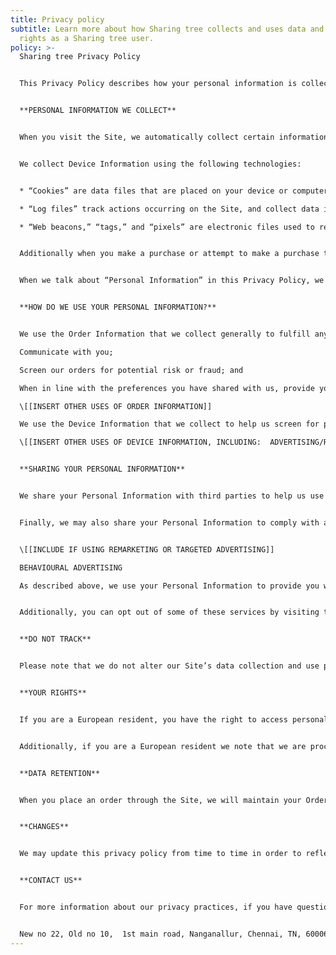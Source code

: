 ```yaml
---
title: Privacy policy
subtitle: Learn more about how Sharing tree collects and uses data and your
  rights as a Sharing tree user.
policy: >-
  Sharing tree Privacy Policy


  This Privacy Policy describes how your personal information is collected, used, and shared when you visit or make a purchase from https://sharingtreetrust.netlify.app (the “Site”).


  **PERSONAL INFORMATION WE COLLECT**


  When you visit the Site, we automatically collect certain information about your device, including information about your web browser, IP address, time zone, and some of the cookies that are installed on your device. Additionally, as you browse the Site, we collect information about the individual web pages or products that you view, what websites or search terms referred you to the Site, and information about how you interact with the Site. We refer to this automatically-collected information as “Device Information.”


  We collect Device Information using the following technologies:


  * “Cookies” are data files that are placed on your device or computer and often include an anonymous unique identifier. For more information about cookies, and how to disable cookies, visit http://www.allaboutcookies.org.

  * “Log files” track actions occurring on the Site, and collect data including your IP address, browser type, Internet service provider, referring/exit pages, and date/time stamps.

  * “Web beacons,” “tags,” and “pixels” are electronic files used to record information about how you browse the Site.


  Additionally when you make a purchase or attempt to make a purchase through the Site, we collect certain information from you, including your name, billing address, shipping address, payment information (including credit card numbers \[[INSERT ANY OTHER PAYMENT TYPES ACCEPTED]]), email address, and phone number.  We refer to this information as “Order Information.”


  When we talk about “Personal Information” in this Privacy Policy, we are talking both about Device Information and Order Information.


  **HOW DO WE USE YOUR PERSONAL INFORMATION?**


  We use the Order Information that we collect generally to fulfill any orders placed through the Site (including processing your payment information, arranging for shipping, and providing you with invoices and/or order confirmations).  Additionally, we use this Order Information to:

  Communicate with you;

  Screen our orders for potential risk or fraud; and

  When in line with the preferences you have shared with us, provide you with information or advertising relating to our products or services.

  \[[INSERT OTHER USES OF ORDER INFORMATION]]

  We use the Device Information that we collect to help us screen for potential risk and fraud (in particular, your IP address), and more generally to improve and optimize our Site (for example, by generating analytics about how our customers browse and interact with the Site, and to assess the success of our marketing and advertising campaigns).

  \[[INSERT OTHER USES OF DEVICE INFORMATION, INCLUDING:  ADVERTISING/RETARGETING]]


  **SHARING YOUR PERSONAL INFORMATION**


  We share your Personal Information with third parties to help us use your Personal Information, as described above.  For example, we use Shopify to power our online store--you can read more about how Shopify uses your Personal Information here:  https://www.shopify.com/legal/privacy.  We also use Google Analytics to help us understand how our customers use the Site--you can read more about how Google uses your Personal Information here:  https://www.google.com/intl/en/policies/privacy/.  You can also opt-out of Google Analytics here:  https://tools.google.com/dlpage/gaoptout.


  Finally, we may also share your Personal Information to comply with applicable laws and regulations, to respond to a subpoena, search warrant or other lawful request for information we receive, or to otherwise protect our rights.


  \[[INCLUDE IF USING REMARKETING OR TARGETED ADVERTISING]]

  BEHAVIOURAL ADVERTISING

  As described above, we use your Personal Information to provide you with targeted advertisements or marketing communications we believe may be of interest to you.  For more information about how targeted advertising works, you can visit the Network Advertising Initiative’s (“NAI”) educational page at http://www.networkadvertising.org/understanding-online-advertising/how-does-it-work.


  Additionally, you can opt out of some of these services by visiting the Digital Advertising Alliance’s opt-out portal at:  http://optout.aboutads.info/.


  **DO NOT TRACK**


  Please note that we do not alter our Site’s data collection and use practices when we see a Do Not Track signal from your browser.


  **YOUR RIGHTS**


  If you are a European resident, you have the right to access personal information we hold about you and to ask that your personal information be corrected, updated, or deleted. If you would like to exercise this right, please contact us through the contact information below.


  Additionally, if you are a European resident we note that we are processing your information in order to fulfill contracts we might have with you (for example if you make an order through the Site), or otherwise to pursue our legitimate business interests listed above.  Additionally, please note that your information will be transferred outside of Europe, including to Canada and the United States.


  **DATA RETENTION**


  When you place an order through the Site, we will maintain your Order Information for our records unless and until you ask us to delete this information.


  **CHANGES**


  We may update this privacy policy from time to time in order to reflect, for example, changes to our practices or for other operational, legal or regulatory reasons.


  **CONTACT US**


  For more information about our privacy practices, if you have questions, or if you would like to make a complaint, please contact us by e-mail at senthilkumar.cse04@gmail.com or by mail using the details provided below:


  New no 22, Old no 10,  1st main road, Nanganallur, Chennai, TN, 600061, India
---
```

